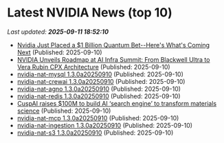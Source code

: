 # Latest NVIDIA News (top 10)
_Last updated: **2025-09-11 18:52:10**_

- [Nvidia Just Placed a $1 Billion Quantum Bet--Here's What's Coming Next](https://finance.yahoo.com/news/nvidia-just-placed-1-billion-185005246.html) (Published: 2025-09-10)
- [NVIDIA Unveils Roadmap at AI Infra Summit: From Blackwell Ultra to Vera Rubin CPX Architecture](https://www.storagereview.com/news/nvidia-unveils-roadmap-at-ai-infra-summit-from-blackwell-ultra-to-vera-rubin-cpx-architecture) (Published: 2025-09-10)
- [nvidia-nat-mysql 1.3.0a20250910](https://pypi.org/project/nvidia-nat-mysql/1.3.0a20250910/) (Published: 2025-09-10)
- [nvidia-nat-crewai 1.3.0a20250910](https://pypi.org/project/nvidia-nat-crewai/1.3.0a20250910/) (Published: 2025-09-10)
- [nvidia-nat-agno 1.3.0a20250910](https://pypi.org/project/nvidia-nat-agno/1.3.0a20250910/) (Published: 2025-09-10)
- [nvidia-nat-redis 1.3.0a20250910](https://pypi.org/project/nvidia-nat-redis/1.3.0a20250910/) (Published: 2025-09-10)
- [CuspAI raises $100M to build AI ‘search engine’ to transform materials science](https://siliconangle.com/2025/09/10/cuspai-raises-100m-build-ai-search-engine-transform-materials-science/) (Published: 2025-09-10)
- [nvidia-nat-mcp 1.3.0a20250910](https://pypi.org/project/nvidia-nat-mcp/1.3.0a20250910/) (Published: 2025-09-10)
- [nvidia-nat-ingestion 1.3.0a20250910](https://pypi.org/project/nvidia-nat-ingestion/1.3.0a20250910/) (Published: 2025-09-10)
- [nvidia-nat-s3 1.3.0a20250910](https://pypi.org/project/nvidia-nat-s3/1.3.0a20250910/) (Published: 2025-09-10)
